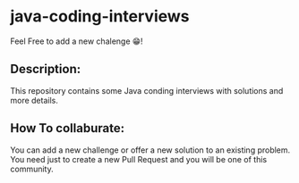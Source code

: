 # java-coding-interviews

Feel Free to add a new chalenge 😁!

## Description:

This repository contains some Java conding interviews with solutions and more details.

## How To collaburate:

You can add a new challenge or offer a new solution to an existing problem.
You need just to create a new Pull Request and you will be one of this community.